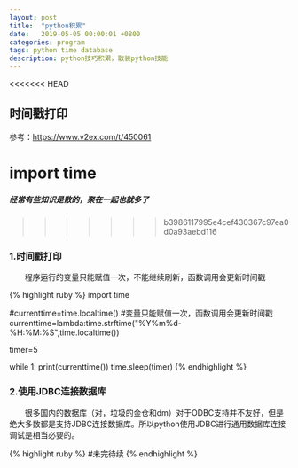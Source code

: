 ```yaml
---
layout: post
title:  "python积累"
date:   2019-05-05 00:00:01 +0800
categories: program
tags: python time database
description: python技巧积累，散装python技能
---
```

<<<<<<< HEAD
## 时间戳打印
参考：https://www.v2ex.com/t/450061

  import time
=======
##### 经常有些知识是散的，聚在一起也就多了
>>>>>>> b3986117995e4cef430367c97ea0d0a93aebd116

### 1.时间戳打印

&emsp;&emsp;程序运行的变量只能赋值一次，不能继续刷新，函数调用会更新时间戳

{% highlight ruby %}
import time

#currenttime=time.localtime() #变量只能赋值一次，函数调用会更新时间戳
currenttime=lambda:time.strftime("%Y%m%d-%H:%M:%S",time.localtime())

timer=5

while 1:
   print(currenttime())
   time.sleep(timer)
{% endhighlight %}

### 2.使用JDBC连接数据库

&emsp;&emsp;很多国内的数据库（对，垃圾的金仓和dm）对于ODBC支持并不友好，但是绝大多数都是支持JDBC连接数据库。所以python使用JDBC进行通用数据库连接调试是相当必要的。

{% highlight ruby %}
#未完待续
{% endhighlight %}
